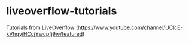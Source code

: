 # liveoverflow-tutorials
Tutorials from LiveOverflow (https://www.youtube.com/channel/UClcE-kVhqyiHCcjYwcpfj9w/featured)
